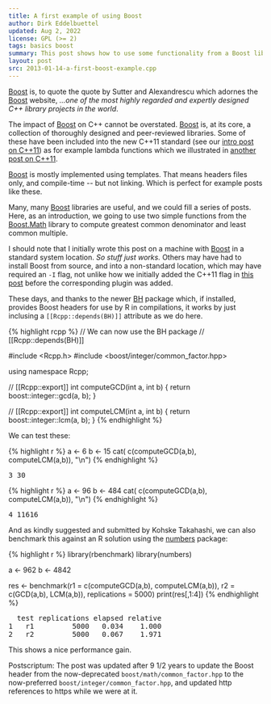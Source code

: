 ```yaml
---
title: A first example of using Boost
author: Dirk Eddelbuettel
updated: Aug 2, 2022
license: GPL (>= 2)
tags: basics boost
summary: This post shows how to use some functionality from a Boost library
layout: post
src: 2013-01-14-a-first-boost-example.cpp
---
```

[Boost](https://www.boost.org) is, to quote the quote by Sutter and Alexandrescu
which adornes the [Boost](https://www.boost.org) website, _...one of the most highly
regarded and expertly designed C++ library projects in the world_.

The impact of [Boost](https://www.boost.org) on C++ cannot be overstated.
[Boost](https://www.boost.org) is, at its core, a collection of thoroughly designed and
peer-reviewed libraries. Some of these have been included into the new C++11 standard (see
our [intro post on C++11](../first-steps-with-C++11)) as for example lambda functions which
we illustrated in [another post on C++11](../simple-lambda-func-c++11).

[Boost](https://www.boost.org) is mostly implemented using
templates. That means headers files only, and compile-time -- but not linking. Which is perfect
for example posts like these.

Many, many [Boost](https://www.boost.org) libraries are useful, and we could fill a series of
posts.  Here, as an introduction, we going to use two simple functions from the 
[Boost.Math](https://www.boost.org/doc/libs/1_52_0/libs/math/doc/html/index.html)
library to compute greatest common denominator and least common multiple.

I should note that I initially wrote this post on a machine with [Boost](https://www.boost.org)
in a standard system location. <em>So stuff just works.</em> Others may have had to install Boost from source, 
and into a non-standard location, which may have required an <code>-I</code> flag, 
not unlike how we initially added 
the C++11 flag in [this post](../first-steps-with-C++11) before the corresponding plugin was added. 

These days, and thanks to the newer [BH](https://dirk.eddelbuettel.com/code/bh.html) package
which, if installed, provides Boost headers for use by R in compilations, it works by just inclusing 
a `[[Rcpp::depends(BH)]]` attribute as we do here.



{% highlight rcpp %}
// We can now use the BH package
// [[Rcpp::depends(BH)]]

#include <Rcpp.h>
#include <boost/integer/common_factor.hpp>

using namespace Rcpp;
 
// [[Rcpp::export]]
int computeGCD(int a, int b) {
    return boost::integer::gcd(a, b);
}

// [[Rcpp::export]]
int computeLCM(int a, int b) {
    return boost::integer::lcm(a, b);
}
{% endhighlight %}

We can test these:


{% highlight r %}
a <- 6
b <- 15
cat( c(computeGCD(a,b), computeLCM(a,b)), "\n")
{% endhighlight %}



<pre class="output">
3 30 
</pre>



{% highlight r %}
a <- 96
b <- 484
cat( c(computeGCD(a,b), computeLCM(a,b)), "\n")
{% endhighlight %}



<pre class="output">
4 11616 
</pre>

And as kindly suggested and submitted by Kohske Takahashi, we can also benchmark this 
against an R solution using the [numbers](https://cran.r-project.org/package=numbers) package:

{% highlight r %}
library(rbenchmark)
library(numbers)

a <- 962
b <- 4842

res <- benchmark(r1 = c(computeGCD(a,b), computeLCM(a,b)),
                 r2 = c(GCD(a,b), LCM(a,b)),
                 replications = 5000)
print(res[,1:4])
{% endhighlight %}



<pre class="output">
  test replications elapsed relative
1   r1         5000   0.034    1.000
2   r2         5000   0.067    1.971
</pre>

This shows a nice performance gain.

Postscriptum: The post was updated after 9 1/2 years to update
the Boost header from the now-deprecated `boost/math/common_factor.hpp`
to the now-preferred `boost/integer/common_factor.hpp`, and updated http
references to https while we were at it.

